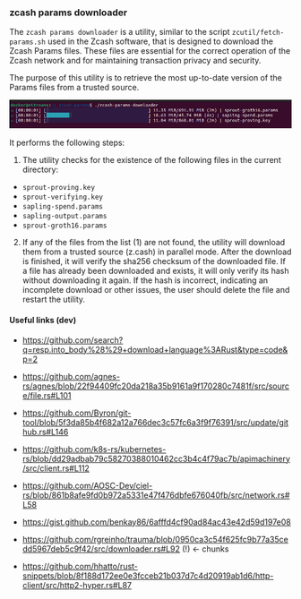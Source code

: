 ### zcash params downloader

The `zcash params downloader` is a utility, similar to the script `zcutil/fetch-params.sh` used in the Zcash software, that is designed to download the Zcash Params files. These files are essential for the correct operation of the Zcash network and for maintaining transaction privacy and security.

The purpose of this utility is to retrieve the most up-to-date version of the Params files from a trusted source.

![Screenshot](./screenshot.png)

It performs the following steps:

1. The utility checks for the existence of the following files in the current directory:

- `sprout-proving.key`
- `sprout-verifying.key`
- `sapling-spend.params`
- `sapling-output.params`
- `sprout-groth16.params`

2. If any of the files from the list (1) are not found, the utility will download them from a trusted source (z.cash) in parallel mode. After the download is finished, it will verify the sha256 checksum of the downloaded file. If a file has already been downloaded and exists, it will only verify its hash without downloading it again. If the hash is incorrect, indicating an incomplete download or other issues, the user should delete the file and restart the utility.

#### Useful links (dev)

-  https://github.com/search?q=resp.into_body%28%29+download+language%3ARust&type=code&p=2
-  https://github.com/agnes-rs/agnes/blob/22f94409fc20da218a35b9161a9f170280c7481f/src/source/file.rs#L101
-  https://github.com/Byron/git-tool/blob/5f3da85b4f682a12a766dec3c57fc6a3f9f76391/src/update/github.rs#L146
-  https://github.com/k8s-rs/kubernetes-rs/blob/dd29adbab79c58270388010462cc3b4c4f79ac7b/apimachinery/src/client.rs#L112
-  https://github.com/AOSC-Dev/ciel-rs/blob/861b8afe9fd0b972a5331e47f476dbfe676040fb/src/network.rs#L58

-  https://gist.github.com/benkay86/6afffd4cf90ad84ac43e42d59d197e08
-  https://github.com/rgreinho/trauma/blob/0950ca3c54f625fc9b77a35cedd5967deb5c9f42/src/downloader.rs#L92 (!) <- chunks
-  https://github.com/hhatto/rust-snippets/blob/8f188d172ee0e3fcceb21b037d7c4d20919ab1d6/http-client/src/http2-hyper.rs#L87


